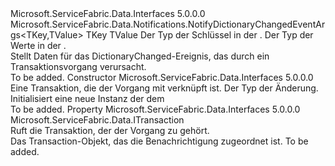 <Type Name="NotifyDictionaryTransactionalEventArgs&lt;TKey,TValue&gt;" FullName="Microsoft.ServiceFabric.Data.Notifications.NotifyDictionaryTransactionalEventArgs&lt;TKey,TValue&gt;">
  <TypeSignature Language="C#" Value="public abstract class NotifyDictionaryTransactionalEventArgs&lt;TKey,TValue&gt; : Microsoft.ServiceFabric.Data.Notifications.NotifyDictionaryChangedEventArgs&lt;TKey,TValue&gt;" />
  <TypeSignature Language="ILAsm" Value=".class public auto ansi abstract beforefieldinit NotifyDictionaryTransactionalEventArgs`2&lt;TKey, TValue&gt; extends Microsoft.ServiceFabric.Data.Notifications.NotifyDictionaryChangedEventArgs`2&lt;!TKey, !TValue&gt;" />
  <TypeSignature Language="DocId" Value="T:Microsoft.ServiceFabric.Data.Notifications.NotifyDictionaryTransactionalEventArgs`2" />
  <TypeSignature Language="VB.NET" Value="Public MustInherit Class NotifyDictionaryTransactionalEventArgs(Of TKey, TValue)&#xA;Inherits NotifyDictionaryChangedEventArgs(Of TKey, TValue)" />
  <TypeSignature Language="F#" Value="type NotifyDictionaryTransactionalEventArgs&lt;'Key, 'Value&gt; = class&#xA;    inherit NotifyDictionaryChangedEventArgs&lt;'Key, 'Value&gt;" />
  <AssemblyInfo>
    <AssemblyName>Microsoft.ServiceFabric.Data.Interfaces</AssemblyName>
    <AssemblyVersion>5.0.0.0</AssemblyVersion>
  </AssemblyInfo>
  <TypeParameters>
    <TypeParameter Name="TKey" />
    <TypeParameter Name="TValue" />
  </TypeParameters>
  <Base>
    <BaseTypeName>Microsoft.ServiceFabric.Data.Notifications.NotifyDictionaryChangedEventArgs&lt;TKey,TValue&gt;</BaseTypeName>
    <BaseTypeArguments>
      <BaseTypeArgument TypeParamName="TKey">TKey</BaseTypeArgument>
      <BaseTypeArgument TypeParamName="TValue">TValue</BaseTypeArgument>
    </BaseTypeArguments>
  </Base>
  <Interfaces />
  <Docs>
    <typeparam name="TKey">Der Typ der Schlüssel in der <cref name="IReliableDictionary" />.</typeparam>
    <typeparam name="TValue">Der Typ der Werte in der <cref name="IReliableDictionary" />.</typeparam>
    <summary>
            Stellt Daten für das DictionaryChanged-Ereignis, das durch ein Transaktionsvorgang verursacht.
            </summary>
    <remarks>To be added.</remarks>
  </Docs>
  <Members>
    <Member MemberName=".ctor">
      <MemberSignature Language="C#" Value="public NotifyDictionaryTransactionalEventArgs (Microsoft.ServiceFabric.Data.ITransaction transaction, Microsoft.ServiceFabric.Data.Notifications.NotifyDictionaryChangedAction action);" />
      <MemberSignature Language="ILAsm" Value=".method public hidebysig specialname rtspecialname instance void .ctor(class Microsoft.ServiceFabric.Data.ITransaction transaction, valuetype Microsoft.ServiceFabric.Data.Notifications.NotifyDictionaryChangedAction action) cil managed" />
      <MemberSignature Language="DocId" Value="M:Microsoft.ServiceFabric.Data.Notifications.NotifyDictionaryTransactionalEventArgs`2.#ctor(Microsoft.ServiceFabric.Data.ITransaction,Microsoft.ServiceFabric.Data.Notifications.NotifyDictionaryChangedAction)" />
      <MemberSignature Language="VB.NET" Value="Public Sub New (transaction As ITransaction, action As NotifyDictionaryChangedAction)" />
      <MemberSignature Language="F#" Value="new Microsoft.ServiceFabric.Data.Notifications.NotifyDictionaryTransactionalEventArgs&lt;'Key, 'Value&gt; : Microsoft.ServiceFabric.Data.ITransaction * Microsoft.ServiceFabric.Data.Notifications.NotifyDictionaryChangedAction -&gt; Microsoft.ServiceFabric.Data.Notifications.NotifyDictionaryTransactionalEventArgs&lt;'Key, 'Value&gt;" Usage="new Microsoft.ServiceFabric.Data.Notifications.NotifyDictionaryTransactionalEventArgs&lt;'Key, 'Value&gt; (transaction, action)" />
      <MemberType>Constructor</MemberType>
      <AssemblyInfo>
        <AssemblyName>Microsoft.ServiceFabric.Data.Interfaces</AssemblyName>
        <AssemblyVersion>5.0.0.0</AssemblyVersion>
      </AssemblyInfo>
      <Parameters>
        <Parameter Name="transaction" Type="Microsoft.ServiceFabric.Data.ITransaction" />
        <Parameter Name="action" Type="Microsoft.ServiceFabric.Data.Notifications.NotifyDictionaryChangedAction" />
      </Parameters>
      <Docs>
        <param name="transaction">Eine Transaktion, die der Vorgang mit verknüpft ist.</param>
        <param name="action">Der Typ der Änderung.</param>
        <summary>
            Initialisiert eine neue Instanz der dem<cref name="NotifyDictionaryTransactionalEventArgs" /></summary>
        <remarks>To be added.</remarks>
      </Docs>
    </Member>
    <Member MemberName="Transaction">
      <MemberSignature Language="C#" Value="public Microsoft.ServiceFabric.Data.ITransaction Transaction { get; }" />
      <MemberSignature Language="ILAsm" Value=".property instance class Microsoft.ServiceFabric.Data.ITransaction Transaction" />
      <MemberSignature Language="DocId" Value="P:Microsoft.ServiceFabric.Data.Notifications.NotifyDictionaryTransactionalEventArgs`2.Transaction" />
      <MemberSignature Language="VB.NET" Value="Public ReadOnly Property Transaction As ITransaction" />
      <MemberSignature Language="F#" Value="member this.Transaction : Microsoft.ServiceFabric.Data.ITransaction" Usage="Microsoft.ServiceFabric.Data.Notifications.NotifyDictionaryTransactionalEventArgs&lt;'Key, 'Value&gt;.Transaction" />
      <MemberType>Property</MemberType>
      <AssemblyInfo>
        <AssemblyName>Microsoft.ServiceFabric.Data.Interfaces</AssemblyName>
        <AssemblyVersion>5.0.0.0</AssemblyVersion>
      </AssemblyInfo>
      <ReturnValue>
        <ReturnType>Microsoft.ServiceFabric.Data.ITransaction</ReturnType>
      </ReturnValue>
      <Docs>
        <summary>
            Ruft die Transaktion, der der Vorgang zu gehört.
            </summary>
        <value>Das Transaction-Objekt, das die Benachrichtigung zugeordnet ist.</value>
        <remarks>To be added.</remarks>
      </Docs>
    </Member>
  </Members>
</Type>